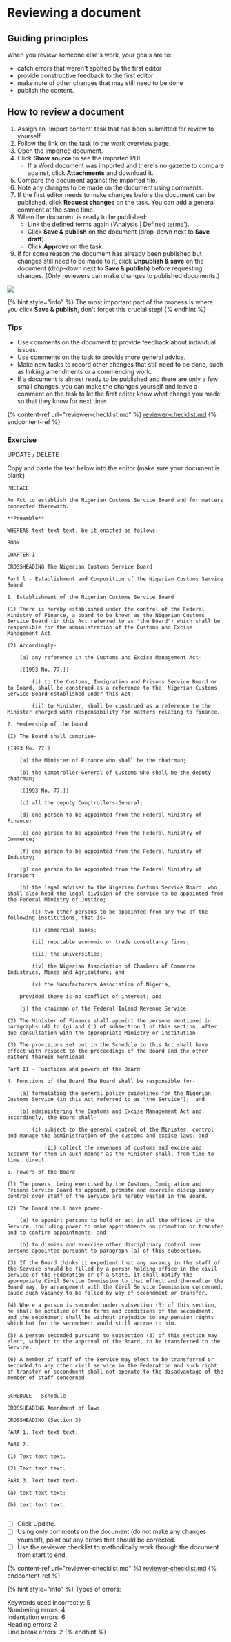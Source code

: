 # Reviewing a document

## Guiding principles

When you review someone else's work, your goals are to:

* catch errors that weren't spotted by the first editor
* provide constructive feedback to the first editor
* make note of other changes that may still need to be done
* publish the content.

## How to review a document

1. Assign an 'Import content' task that has been submitted for review to yourself.
2. Follow the link on the task to the work overview page.
3. Open the imported document.
4. Click **Show source** to see the imported PDF.
   * If a Word document was imported and there's no gazette to compare against, click **Attachments** and download it.
5. Compare the document against the imported file.
6. Note any changes to be made on the document using comments.
7. If the first editor needs to make changes before the document can be published, click **Request changes** on the task. You can add a general comment at the same time.
8. When the document is ready to be published:
   * Link the defined terms again ('Analysis | Defined terms').
   * Click **Save & publish** on the document (drop-down next to **Save draft**).
   * Click **Approve** on the task.
9. If for some reason the document has already been published but changes still need to be made to it, click **Unpublish & save** on the document (drop-down next to **Save & publish**) before requesting changes. (Only reviewers can make changes to published documents.)

![](<../.gitbook/assets/image (134).png>)

{% hint style="info" %}
The most important part of the process is where you click **Save & publish**, don't forget this crucial step!
{% endhint %}

### Tips

* Use comments on the document to provide feedback about individual issues.
* Use comments on the task to provide more general advice.
* Make new tasks to record other changes that still need to be done, such as linking amendments or a commencing work.
* If a document is almost ready to be published and there are only a few small changes, you can make the changes yourself and leave a comment on the task to let the first editor know what change you made, so that they know for next time.

{% content-ref url="reviewer-checklist.md" %}
[reviewer-checklist.md](reviewer-checklist.md)
{% endcontent-ref %}

### Exercise

UPDATE / DELETE

Copy and paste the text below into the editor (make sure your document is blank).

```
PREFACE

An Act to establish the Nigerian Customs Service Board and for matters connected therewith.

**Preamble**

WHEREAS text text text, be it enacted as follows:―

BODY

CHAPTER 1

CROSSHEADING The Nigerian Customs Service Board

Part l - Establishment and Composition of the Nigerian Customs Service Board

1. Establishment of the Nigerian Customs Service Board

(1) There is hereby established under the control of the Federal Ministry of Finance, a board to be known as the Nigerian Customs Service Board (in this Act referred to as "the Board") which shall be responsible for the administration of the Customs and Excise Management Act.

(2) Accordingly-

    (a) any reference in the Customs and Excise Management Act-

    [[1993 No. 77.]]

        (i) to the Customs, Immigration and Prisons Service Board or to Board, shall be construed as a reference to the  Nigerian Customs Service Board established under this Act;

        (ii) to Minister, shall be construed as a reference to the Minister charged with responsibility for matters relating to finance.

2. Membership of the board

(I) The Board shall comprise-

[1993 No. 77.]

    (a) the Minister of Finance who shall be the chairman;

    (b) the Comptroller-General of Customs who shall be the deputy chairman;

    [[1993 No. 77.]]

    (c) all the deputy Comptrollers-General;

    (d) one person to be appointed from the Federal Ministry of Finance;

    (e) one person to be appointed from the Federal Ministry of Commerce;

    (f) one person to be appointed from the Federal Ministry of Industry;

    (g) one person to be appointed from the Federal Ministry of Transport

    (h) the legal adviser to the Nigerian Customs Service Board, who shall also head the legal division of the service to be appointed from the Federal Ministry of Justice;

        (i) two other persons to be appointed from any two of the following institutions, that is-

        (i) commercial banks;

        (ii) reputable economic or trade consultancy firms;

        (iii) the universities;

        (iv) the Nigerian Association of Chambers of Commerce, Industries, Mines and Agriculture; and

        (v) the Manufacturers Association of Nigeria,
        
    provided there is no conflict of interest; and

    (j) the chairman of the Federal Inland Revenue Service.

(2) The Minister of Finance shall appoint the persons mentioned in paragraphs (d) to (g) and (i) of subsection 1 of this section, after due consultation with the appropriate Ministry or institution.

(3) The provisions set out in the Schedule to this Act shall have effect with respect to the proceedings of the Board and the other matters therein mentioned.

Part II - Functions and powers of the Board

4. Functions of the Board The Board shall be responsible for-

    (a) formulating the general policy guidelines for the Nigerian   Customs Service (in this Act referred to as "the Service");  and

    (b) administering the Customs and Excise Management Act and, accordingly, the Board shall-

        (i) subject to the general control of the Minister, control and manage the administration of the customs and excise laws; and

            (ii) collect the revenues of customs and excise and account for them in such manner as the Minister shall, from time to time, direct.

5. Powers of the Board

(l) The powers, being exercised by the Customs, Immigration and  Prisons Service Board to appoint, promote and exercise disciplinary control over staff of the Service are hereby vested in the Board.

(2) The Board shall have power-

    (a) to appoint persons to hold or act in all the offices in the  Service, including power to make appointments on promotion or transfer and to confirm appointments; and

    (b) to dismiss and exercise other disciplinary control over persons appointed pursuant to paragraph (a) of this subsection.

(3) If the Board thinks it expedient that any vacancy in the staff of the Service should be filled by a person holding office in the civil service of the Federation or of a State, it shall notify the appropriate Civil Service Commission to that effect and thereafter the Board may, by arrangement with the Civil Service Commission concerned, cause such vacancy to be filled by way of secondment or transfer.

(4) Where a person is seconded under subsection (3) of this section, he shall be notitied of the terms and conditions of the secondment, 
and the secondment shall be without prejudice to any pension rights which but for the secondment would still accrue to him.

(5) A person seconded pursuant to subsection (3) of this section may elect, subject to the approval of the Board, to be transferred to the Service.

(6) A member of staff of the Service may elect to be transferred or seconded to any other civil service in the Federation and such right of transfer or secondment shall not operate to the disadvantage of the member of staff concerned.


SCHEDULE - Schedule

CROSSHEADING Amendment of laws

CROSSHEADING (Section 3)

PARA 1. Text text text.

PARA 2.

(1) Text text text.

(2) Text text text.

PARA 3. Text text text-

(a) text text text;

(b) text text text.


```

* [ ] Click Update.
* [ ] Using only comments on the document (do not make any changes yourself), point out any errors that should be corrected.
* [ ] Use the reviewer checklist to methodically work through the document from start to end.

{% content-ref url="reviewer-checklist.md" %}
[reviewer-checklist.md](reviewer-checklist.md)
{% endcontent-ref %}

{% hint style="info" %}
Types of errors:

Keywords used incorrectly: 5 \
Numbering errors: 4 \
Indentation errors: 6 \
Heading errors: 2 \
Line break errors: 2
{% endhint %}
